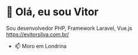 # 👋 Olá, eu sou Vitor
Sou desenvolvedor PHP, Framework Laravel, Vue.js <br>
https://evitorsilva.com.br/
- 📫 Moro em Londrina
